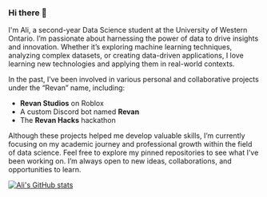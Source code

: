 ### Hi there 👋

I'm Ali, a second-year Data Science student at the University of Western Ontario. I’m passionate about harnessing the power of data to drive insights and innovation. Whether it’s exploring machine learning techniques, analyzing complex datasets, or creating data-driven applications, I love learning new technologies and applying them in real-world contexts.

In the past, I’ve been involved in various personal and collaborative projects under the “Revan” name, including:
- **Revan Studios** on Roblox
- A custom Discord bot named **Revan**
- The **Revan Hacks** hackathon

Although these projects helped me develop valuable skills, I’m currently focusing on my academic journey and professional growth within the field of data science. Feel free to explore my pinned repositories to see what I’ve been working on. I’m always open to new ideas, collaborations, and opportunities to learn.

[![Ali's GitHub stats](https://github-readme-stats.vercel.app/api?username=alixjaffar&show_icons=true)](https://github.com/anuraghazra/github-readme-stats)


